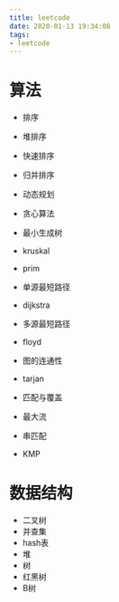 ```yaml
---
title: leetcode
date: 2020-01-13 19:34:08
tags:
- leetcode
---
```


# 算法

- 排序
 - 堆排序
 - 快速排序
 - 归并排序

- 动态规划 
- 贪心算法

- 最小生成树
 - kruskal
 - prim
- 单源最短路径
 - dijkstra
- 多源最短路径
 - floyd
- 图的连通性
 - tarjan
- 匹配与覆盖
- 最大流

- 串匹配
 - KMP

# 数据结构

- 二叉树
- 并查集
- hash表
- 堆
- 树
 - 红黑树
 - B树
